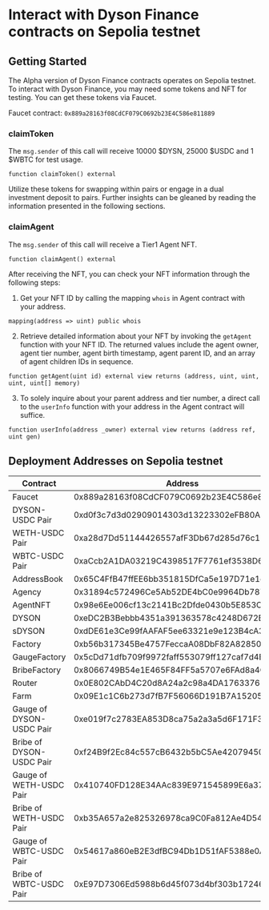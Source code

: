 # Interact with Dyson Finance contracts on Sepolia testnet

## Getting Started&#x20;

The Alpha version of Dyson Finance contracts operates on Sepolia testnet. To interact with Dyson Finance, you may need some tokens and NFT for testing. You can get these tokens via Faucet.

Faucet contract: `0x889a28163f08CdCF079C0692b23E4C586e811889`

### claimToken

The `msg.sender` of this call will receive 10000 $DYSN, 25000 $USDC and 1 $WBTC for test usage.&#x20;

```solidity
function claimToken() external 
```

Utilize these tokens for swapping within pairs or engage in a dual investment deposit to pairs. Further insights can be gleaned by reading the information presented in the following sections.

### claimAgent

The `msg.sender` of this call will receive a Tier1 Agent NFT.&#x20;

```solidity
function claimAgent() external
```

After receiving the NFT, you can check your NFT information through the following steps:

1. Get your NFT ID by calling the mapping `whois`  in Agent contract with your address.

```solidity
mapping(address => uint) public whois
```

2. Retrieve detailed information about your NFT by invoking the `getAgent` function with your NFT ID. The returned values include the agent owner, agent tier number, agent birth timestamp, agent parent ID, and an array of agent children IDs in sequence.

```solidity
function getAgent(uint id) external view returns (address, uint, uint, uint, uint[] memory)
```

3. To solely inquire about your parent address and tier number, a direct call to the `userInfo` function with your address in the Agent contract will suffice.

```solidity
function userInfo(address _owner) external view returns (address ref, uint gen)
```



## Deployment Addresses on Sepolia testnet

<table><thead><tr><th width="261">Contract</th><th>Address</th></tr></thead><tbody><tr><td>Faucet</td><td>0x889a28163f08CdCF079C0692b23E4C586e811889</td></tr><tr><td>DYSON-USDC Pair</td><td>0xd0f3c7d3d02909014303d13223302eFB80A29Ff3</td></tr><tr><td>WETH-USDC Pair</td><td>0xa28d7Dd51144426557afF3Db67d285d76c127d20</td></tr><tr><td>WBTC-USDC Pair</td><td>0xaCcb2A1DA03219C4398517F7761ef3538D6D90E5</td></tr><tr><td>AddressBook</td><td>0x65C4FfB47ffEE6bb351815DfCa5e197D71e1c82a</td></tr><tr><td>Agency</td><td>0x31894c572496Ce5Ab52DE4bC0e9964Db787744cD</td></tr><tr><td>AgentNFT</td><td>0x98e6Ee006cf13c2141Bc2Dfde0430b5E853CB5D8</td></tr><tr><td>DYSON</td><td>0xeDC2B3Bebbb4351a391363578c4248D672Ba7F9B</td></tr><tr><td>sDYSON</td><td>0xdDE61e3Ce99fAAFAF5ee63321e9e123B4cA313b6</td></tr><tr><td>Factory</td><td>0xb56b317345Be4757FeccaA08DbF82A82850Ff978</td></tr><tr><td>GaugeFactory</td><td>0x5cDd71dfb709f9972faff553079ff127caf7d4E2</td></tr><tr><td>BribeFactory</td><td>0x8066749B54e1E465F84FF5a5707e6FAd8a4C6b9d</td></tr><tr><td>Router</td><td>0x0E802CAbD4C20d8A24a2c98a4DA176337690cc0d</td></tr><tr><td>Farm</td><td>0x09E1c1C6b273d7fB7F56066D191B7A15205aFcBc</td></tr><tr><td>Gauge of DYSON-USDC Pair</td><td>0xe019f7c2783EA853D8ca75a2a3a5d6F171F307D1</td></tr><tr><td>Bribe of DYSON-USDC Pair</td><td>0xf24B9f2Ec84c557cB6432b5bC5Ae4207945025Ff</td></tr><tr><td>Gauge of WETH-USDC Pair</td><td>0x410740FD128E34AAc839E971545899E6a3707E92</td></tr><tr><td>Bribe of WETH-USDC Pair</td><td>0xb35A657a2e825326978ca9C0Fa812Ae4D54cC8f7</td></tr><tr><td>Gauge of WBTC-USDC Pair</td><td>0x54617a860eB2E3dfBC94Db1D51fAF5388e0A0bd4</td></tr><tr><td>Bribe of WBTC-USDC Pair</td><td>0xE97D7306Ed5988b6d45f073d4bf303b1724612ec</td></tr></tbody></table>
